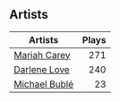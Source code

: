## Artists
Artists | Plays 
----- | -----: 
[Mariah Carey](/artists/mariah-carey-31885) | 271
[Darlene Love](/artists/darlene-love-118320) | 240
[Michael Bublé](/artists/michael-buble-58319) | 23

